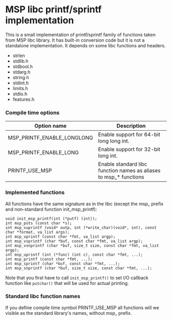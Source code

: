 # MSP libc printf/sprintf implementation

This is a small implementation of printf/sprintf family of functions taken from MSP libc library. It has built-in conversion code but it is not a standalone implementation. It depends on some libc functions and headers.

- strlen
- stdlib.h
- stdbool.h
- stdarg.h
- string.h
- stdint.h
- limits.h
- stdio.h
- features.h


### Compile time options


| Option name                            | Description  |
|----------------------------------------|--------------|
| MSP_PRINTF_ENABLE_LONGLONG | Enable support for 64-bit long long int. |
| MSP_PRINTF_ENABLE_LONG | Enable support for 32-bit long int. |
| PRINTF_USE_MSP | Enable standard libc function names as aliases to msp_* functions |


### Implemented functions

All functions have the same signature as in the libc (except the msp_ prefix and  non-standard function init_msp_printf):
```
void init_msp_printf(int (*putf) (int));
int msp_puts (const char *s);
int msp_vuprintf (void* outp, int (*write_char)(void*, int), const char *format, va_list args);
int msp_vprintf (const char *fmt, va_list argp);
int msp_vsprintf (char *buf, const char *fmt, va_list argp);
int msp_vsnprintf (char *buf, size_t size, const char *fmt, va_list argp);
int msp_uprintf (int (*func) (int c), const char *fmt, ...);
int msp_printf (const char *fmt, ...);
int msp_sprintf (char *buf, const char *fmt, ...);
int msp_snprintf (char *buf, size_t size, const char *fmt, ...);
```
Note that you first have to call `init_msp_printf()` to set I/O callback function like `putchar()` that will be used for actual printing.

### Standard libc function names

If you define compile time symbol PRINTF_USE_MSP all functions will we visible as the standard library's names, without msp_ prefix.


